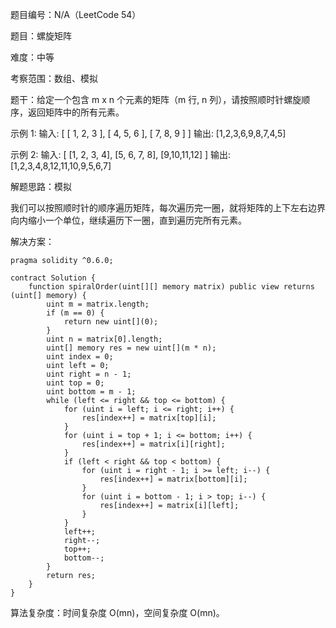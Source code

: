 题目编号：N/A（LeetCode 54）

题目：螺旋矩阵

难度：中等

考察范围：数组、模拟

题干：给定一个包含 m x n 个元素的矩阵（m 行, n 列），请按照顺时针螺旋顺序，返回矩阵中的所有元素。

示例 1:
输入:
[
 [ 1, 2, 3 ],
 [ 4, 5, 6 ],
 [ 7, 8, 9 ]
]
输出: [1,2,3,6,9,8,7,4,5]

示例 2:
输入:
[
  [1, 2, 3, 4],
  [5, 6, 7, 8],
  [9,10,11,12]
]
输出: [1,2,3,4,8,12,11,10,9,5,6,7]

解题思路：模拟

我们可以按照顺时针的顺序遍历矩阵，每次遍历完一圈，就将矩阵的上下左右边界向内缩小一个单位，继续遍历下一圈，直到遍历完所有元素。

解决方案：

```
pragma solidity ^0.6.0;

contract Solution {
    function spiralOrder(uint[][] memory matrix) public view returns (uint[] memory) {
        uint m = matrix.length;
        if (m == 0) {
            return new uint[](0);
        }
        uint n = matrix[0].length;
        uint[] memory res = new uint[](m * n);
        uint index = 0;
        uint left = 0;
        uint right = n - 1;
        uint top = 0;
        uint bottom = m - 1;
        while (left <= right && top <= bottom) {
            for (uint i = left; i <= right; i++) {
                res[index++] = matrix[top][i];
            }
            for (uint i = top + 1; i <= bottom; i++) {
                res[index++] = matrix[i][right];
            }
            if (left < right && top < bottom) {
                for (uint i = right - 1; i >= left; i--) {
                    res[index++] = matrix[bottom][i];
                }
                for (uint i = bottom - 1; i > top; i--) {
                    res[index++] = matrix[i][left];
                }
            }
            left++;
            right--;
            top++;
            bottom--;
        }
        return res;
    }
}
```

算法复杂度：时间复杂度 O(mn)，空间复杂度 O(mn)。
